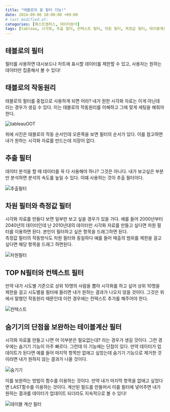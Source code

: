 ```yaml
---
title: "태블로의 꽃 필터 기능!"
date: 2024-09-06 10:00:00 +09:00 
# last_modified_at:
categories: [패스트캠퍼스, 데이터분석]
tags: [tableau, 시각화, 추출 필터, 컨텍스트 필터, 차원 필터, 측정값 필터, 테이블계산 필터, 숨기기]
---
```


## 테블로의 필터

필터를 사용하면 대시보드나 차트에 표시할 데이터를 제한할 수 있고, 사용자는 원하는 데이터만 집중해서 볼 수 있다!

## 태블로의 작동원리

태블로의 필터를 중첩으로 사용하게 되면 어라? 내가 원한 시각화 자료는 이게 아닌데 라는 경우가 생길 수 있다. 이는 태블로의 작동원리를 이해하고 그에 맞게 세팅을 해줘야 한다.

<img src="{{ site.baseurl }}/assets/images/Tableau_OrderOfOperations_New.png" alt="tableauOOT">

위에 사진은 태블로의 작동 순서인데 오른쪽을 보면 필터의 순서가 있다. 이를 참고하면 내가 원하는 시각화 자료를 만드는데 지장이 없다.

## 추출 필터

데이터 분석을 할 때 데이터를 꼭 다 사용해야 하나? 그것은 아니다. 내가 보고싶은 부분만 분석하면 분석의 속도를 높일 수 있다. 이떄 사용하는 것이 추출 필터이다.

<img src="{{ site.baseurl }}/assets/images/스크린샷 2024-09-06 오후 12.04.31.png" alt="추출필터">


## 차원 필터와 측정값 필터

시각화 자료를 만들다 보면 일부만 보고 싶을 경우가 있을 거다. 예를 들어 2000년부터 2040년의 데이터인데 난 2010년대의 데이터만 시각화 자료를 만들고 싶다면 차원 필터를 이용하면 된다. 본인이 필터하고 싶은 항목을 드래그하면 된다.  
측정값 필터의 작동방식도 차원 필터와 동일하다 예를 들어 매출의 범위를 제한을 걸고 싶다면 해당 항목을 드래그 하면된다.

<img src="{{ site.baseurl }}/assets/images/스크린샷 2024-09-06 오후 12.04.31.png" alt="차원필터">

## TOP N필터와 컨텍스트 필터

만약 내가 시도별 기준으로 상위 10명의 사람을 뽑아 시각화를 하고 싶어 상위 10명을 제한을 걸고 시도별을 필터에 올리면 내가 원하는 결과가 나오지 않을 것이다. 그것은 위에서 말했던 작동원리 때문인데 이런 경우에는 컨텍스트 추가를 해주어야 한다.

<img src="{{ site.baseurl }}/assets/images/스크린샷 2024-09-06 오후 12.14.06.png" alt="컨텍스트">

## 숨기기의 단점을 보완하는 테이블계산 필터

시각화 자료를 만들고 나면 어 이부분은 필요없는대? 라는 경우가 생길 것이다. 그런 경우에는 숨기기 기능이 아주 빠르다. 그런데 이 기능에는 단점이 있다. 만약 데이터가 업데이트가 된다면 예를 들어 마지막 항목만 없애고 싶었는데 숨기기 기능으로 제거한 것이라면 내가 원하지 않는 결과가 나올 것이다. 

<img src="{{ site.baseurl }}/assets/images/스크린샷 2024-09-06 오후 12.15.58.png" alt="숨기기">

이를 보완하는 방법이 함수를 이용하는 것이다. 만약 내가 마지막 항목을 없애고 싶었다면 LAST함수를 이용하는 것이다. 계산된 필드를 만들어서 이를 필터에 넣어주면 내가 원하는 결과를 데이터가 업데이트 되더라도 지속적으로 볼 수 있다!

<img src="{{ site.baseurl }}/assets/images/스크린샷 2024-09-06 오후 12.16.39.png" alt="테이블 계산 필터">
